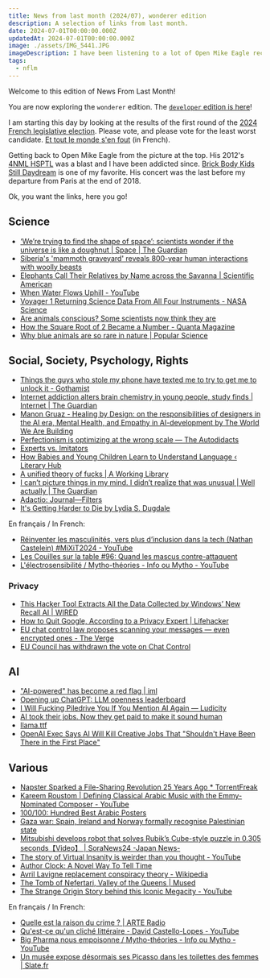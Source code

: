 ```yaml
---
title: News from last month (2024/07), wonderer edition
description: A selection of links from last month.
date: 2024-07-01T00:00:00.000Z
updatedAt: 2024-07-01T00:00:00.000Z
image: ./assets/IMG_5441.JPG
imageDescription: I have been listening to a lot of Open Mike Eagle recently, so here is a picture fromt the beginning of his live show in Paris on 2018-11-26.
tags:
  - nflm
---
```


Welcome to this edition of News From Last Month!

You are now exploring the `wonderer` edition. The [`developer` edition is here](/news-from-last-month-202407-developer-edition)!

I am starting this day by looking at the results of the first round of the [2024 French legislative election](https://en.wikipedia.org/wiki/2024_French_legislative_election). Please vote, and please vote for the least worst candidate. [Et tout le monde s'en fout](https://www.youtube.com/watch?v=BoqpHwDT6Kg) (in French).

Getting back to Open Mike Eagle from the picture at the top. His 2012's [4NML HSPTL](https://fakefour.bandcamp.com/album/4nml-hsptl) was a blast and I have been addicted since. [Brick Body Kids Still Daydream](https://openmikeeagle360.bandcamp.com/album/brick-body-kids-still-daydream) is one of my favorite. His concert was the last before my departure from Paris at the end of 2018.

Ok, you want the links, here you go!

## Science

- [‘We’re trying to find the shape of space’: scientists wonder if the universe is like a doughnut | Space | The Guardian](https://www.theguardian.com/science/article/2024/jun/08/shape-universe-topology-doughnut-flat-curvature-dimensions) <!-- TAGS: 202406,science -->
- [Siberia's 'mammoth graveyard' reveals 800-year human interactions with woolly beasts](https://phys.org/news/2024-06-siberia-mammoth-graveyard-reveals-year.html) <!-- TAGS: 202406,science -->
- [Elephants Call Their Relatives by Name across the Savanna | Scientific American](https://www.scientificamerican.com/article/elephants-call-their-relatives-by-name-across-the-savanna/) <!-- TAGS: 202406,science -->
- [When Water Flows Uphill - YouTube](https://www.youtube.com/watch?v=zzKgnNGqxMw) <!-- TAGS: 202406,science -->
- [Voyager 1 Returning Science Data From All Four Instruments - NASA Science](https://science.nasa.gov/missions/voyager-program/voyager-1/voyager-1-returning-science-data-from-all-four-instruments/) <!-- TAGS: 202406,science -->
- [Are animals conscious? Some scientists now think they are](https://www.bbc.com/news/articles/cv223z15mpmo) <!-- TAGS: 202406,science -->
- [How the Square Root of 2 Became a Number - Quanta Magazine](https://www.quantamagazine.org/how-the-square-root-of-2-became-a-number-20240621/) <!-- TAGS: 202406,science -->
- [Why blue animals are so rare in nature | Popular Science](https://www.popsci.com/environment/why-blue-animals-are-rare/) <!-- TAGS: 202406,science -->

## Social, Society, Psychology, Rights

- [Things the guys who stole my phone have texted me to try to get me to unlock it - Gothamist](https://gothamist.com/news/things-the-guys-who-stole-my-phone-have-texted-me-to-try-to-get-me-to-unlock-it) <!-- TAGS: 202406,social -->
- [Internet addiction alters brain chemistry in young people, study finds | Internet | The Guardian](https://www.theguardian.com/technology/article/2024/jun/04/internet-addiction-alters-brain-chemistry-in-young-people-study-finds) <!-- TAGS: 202406,social -->
- [Manon Gruaz - Healing by Design: on the responsibilities of designers in the AI era, Mental Health, and Empathy in AI-development by The World We Are Building](https://podcasters.spotify.com/pod/show/theworldwearebuilding/episodes/Manon-Gruaz---Healing-by-Design-on-the-responsibilities-of-designers-in-the-AI-era--Mental-Health--and-Empathy-in-AI-development-e2klced) <!-- TAGS: 202406,social -->
- [Perfectionism is optimizing at the wrong scale — The Autodidacts](https://www.autodidacts.io/holistic-perfectionism/) <!-- TAGS: 202406,social -->
- [Experts vs. Imitators](https://fs.blog/experts-vs-imitators/) <!-- TAGS: 202406,social -->
- [How Babies and Young Children Learn to Understand Language ‹ Literary Hub](https://lithub.com/how-babies-and-young-children-learn-to-understand-language/) <!-- TAGS: 202406,social -->
- [A unified theory of fucks | A Working Library](https://aworkinglibrary.com/writing/unified-theory-of------) <!-- TAGS: 202406,social -->
- [I can’t picture things in my mind. I didn’t realize that was unusual | Well actually | The Guardian](https://www.theguardian.com/wellness/2024/feb/26/what-is-aphantasia-like) <!-- TAGS: 202406,social -->
- [Adactio: Journal—Filters](https://adactio.com/journal/21241) <!-- TAGS: 202406,social -->
- [It's Getting Harder to Die by Lydia S. Dugdale](https://www.plough.com/en/topics/life/aging/its-getting-harder-to-die) <!-- TAGS: 202406,social -->

En français / In French:

- [Réinventer les masculinités, vers plus d’inclusion dans la tech (Nathan Castelein) #MiXiT2024 - YouTube](https://www.youtube.com/watch?v=vwm2pGE84sQ) <!-- TAGS: 202406,fr,social -->
- [Les Couilles sur la table #96: Quand les mascus contre-attaquent](https://www.binge.audio/podcast/les-couilles-sur-la-table/quand-les-mascus-contre-attaquent) <!-- TAGS: 202406,fr,social -->
- [L'électrosensibilité / Mytho-théories - Info ou Mytho - YouTube](https://www.youtube.com/watch?v=EjJLlhLnliQ) <!-- TAGS: 202406,fr,social -->

### Privacy

- [This Hacker Tool Extracts All the Data Collected by Windows’ New Recall AI | WIRED](https://www.wired.com/story/total-recall-windows-recall-ai/) <!-- TAGS: 202406,privacy -->
- [How to Quit Google, According to a Privacy Expert | Lifehacker](https://lifehacker.com/tech/how-to-quit-google-according-to-a-privacy-expert) <!-- TAGS: 202406,privacy -->
- [EU chat control law proposes scanning your messages — even encrypted ones - The Verge](https://www.theverge.com/2024/6/19/24181214/eu-chat-control-law-propose-scanning-encrypted-messages-csam) <!-- TAGS: 202406,privacy -->
- [EU Council has withdrawn the vote on Chat Control](https://stackdiary.com/eu-council-has-withdrawn-the-vote-on-chat-control/) <!-- TAGS: 202406,privacy -->

## AI

- ["AI-powered" has become a red flag | iml](https://iml.bearblog.dev/ai-powered-has-become-a-red-flag/) <!-- TAGS: 202406,ai -->
- [Opening up ChatGPT: LLM openness leaderboard](https://opening-up-chatgpt.github.io/) <!-- TAGS: 202406,ai -->
- [I Will Fucking Piledrive You If You Mention AI Again — Ludicity](https://ludic.mataroa.blog/blog/i-will-fucking-piledrive-you-if-you-mention-ai-again/) <!-- TAGS: 202406,ai -->
- [AI took their jobs. Now they get paid to make it sound human](https://www.bbc.com/future/article/20240612-the-people-making-ai-sound-more-human) <!-- TAGS: 202406,ai -->
- [llama.ttf](https://fuglede.github.io/llama.ttf/) <!-- TAGS: 202406,ai -->
- [OpenAI Exec Says AI Will Kill Creative Jobs That "Shouldn't Have Been There in the First Place"](https://futurism.com/the-byte/openai-exec-ai-creative-jobs-shouldnt-exist) <!-- TAGS: 202406,ai -->

## Various

- [Napster Sparked a File-Sharing Revolution 25 Years Ago \* TorrentFreak](https://torrentfreak.com/napster-sparked-a-file-sharing-revolution-25-years-ago-250601/) <!-- TAGS: 202406,various -->
- [Kareem Roustom | Defining Classical Arabic Music with the Emmy-Nominated Composer - YouTube](https://www.youtube.com/watch?v=H9juh0VhKAA) <!-- TAGS: 202406,various -->
- [100/100: Hundred Best Arabic Posters](https://www.421.online/poster-gallery/) <!-- TAGS: 202406,various -->
- [Gaza war: Spain, Ireland and Norway formally recognise Palestinian state](https://www.bbc.com/news/articles/cl77drw22qjo) <!-- TAGS: 202406,various -->
- [Mitsubishi develops robot that solves Rubik’s Cube-style puzzle in 0.305 seconds【Video】 | SoraNews24 -Japan News-](https://soranews24.com/2024/05/28/mitsubishi-develops-robot-that-solves-rubiks-cube-style-puzzle-in-0-305-seconds%e3%80%90video%e3%80%91/) <!-- TAGS: 202406,various -->
- [The story of Virtual Insanity is weirder than you thought - YouTube](https://www.youtube.com/watch?v=z-LT6L1T6Is) <!-- TAGS: 202406,various -->
- [Author Clock: A Novel Way To Tell Time](https://www.authorclock.com/) <!-- TAGS: 202406,various -->
- [Avril Lavigne replacement conspiracy theory - Wikipedia](https://en.wikipedia.org/wiki/Avril_Lavigne_replacement_conspiracy_theory) <!-- TAGS: 202406,various -->
- [The Tomb of Nefertari, Valley of the Queens | Mused](https://mused.com/en/guided/923/the-tomb-of-nefertari-valley-of-the-queens) <!-- TAGS: 202406,various -->
- [The Strange Origin Story behind this Iconic Megacity - YouTube](https://www.youtube.com/watch?v=cMx5ajcWnMU) <!-- TAGS: 202406,various -->

En français / In French:

- [Quelle est la raison du crime ? | ARTE Radio](https://www.arteradio.com/son/61686552/quelle_est_la_raison_du_crime) <!-- TAGS: 202406,fr,various -->
- [Qu'est-ce qu'un cliché littéraire - David Castello-Lopes - YouTube](https://www.youtube.com/watch?v=gn5jkGaOpNw) <!-- TAGS: 202406,fr,various -->
- [Big Pharma nous empoisonne / Mytho-théories - Info ou Mytho - YouTube](https://www.youtube.com/watch?v=CZBmrxLGnb8) <!-- TAGS: 202406,fr,various -->
- [Un musée expose désormais ses Picasso dans les toilettes des femmes | Slate.fr](https://www.slate.fr/story/267337/musee-expose-picasso-toilettes-femmes-egalite-australie-exposition-justice) <!-- TAGS: 202406,fr,various -->
